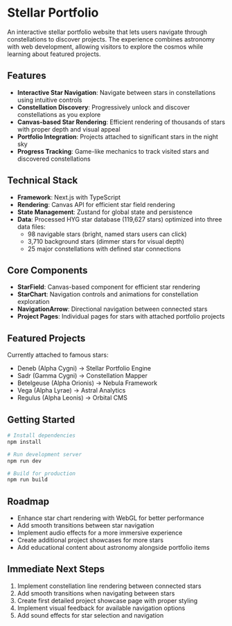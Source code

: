 # Stellar Portfolio

An interactive stellar portfolio website that lets users navigate through constellations to discover projects. The experience combines astronomy with web development, allowing visitors to explore the cosmos while learning about featured projects.

## Features

- **Interactive Star Navigation**: Navigate between stars in constellations using intuitive controls
- **Constellation Discovery**: Progressively unlock and discover constellations as you explore
- **Canvas-based Star Rendering**: Efficient rendering of thousands of stars with proper depth and visual appeal
- **Portfolio Integration**: Projects attached to significant stars in the night sky
- **Progress Tracking**: Game-like mechanics to track visited stars and discovered constellations

## Technical Stack

- **Framework**: Next.js with TypeScript
- **Rendering**: Canvas API for efficient star field rendering
- **State Management**: Zustand for global state and persistence
- **Data**: Processed HYG star database (119,627 stars) optimized into three data files:
  - 98 navigable stars (bright, named stars users can click)
  - 3,710 background stars (dimmer stars for visual depth)
  - 25 major constellations with defined star connections

## Core Components

- **StarField**: Canvas-based component for efficient star rendering
- **StarChart**: Navigation controls and animations for constellation exploration
- **NavigationArrow**: Directional navigation between connected stars
- **Project Pages**: Individual pages for stars with attached portfolio projects

## Featured Projects

Currently attached to famous stars:

- Deneb (Alpha Cygni) → Stellar Portfolio Engine
- Sadr (Gamma Cygni) → Constellation Mapper
- Betelgeuse (Alpha Orionis) → Nebula Framework
- Vega (Alpha Lyrae) → Astral Analytics
- Regulus (Alpha Leonis) → Orbital CMS

## Getting Started

```bash
# Install dependencies
npm install

# Run development server
npm run dev

# Build for production
npm run build
```

## Roadmap

- Enhance star chart rendering with WebGL for better performance
- Add smooth transitions between star navigation
- Implement audio effects for a more immersive experience
- Create additional project showcases for more stars
- Add educational content about astronomy alongside portfolio items

## Immediate Next Steps

1. Implement constellation line rendering between connected stars
2. Add smooth transitions when navigating between stars
3. Create first detailed project showcase page with proper styling
4. Implement visual feedback for available navigation options
5. Add sound effects for star selection and navigation
